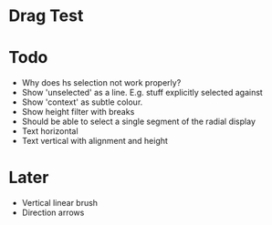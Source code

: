 # Drag Test

# Todo
- Why does hs selection not work properly?
- Show 'unselected' as a line. E.g. stuff explicitly selected against
- Show 'context' as subtle colour.
- Show height filter with breaks
- Should be able to select a single segment of the radial display
- Text horizontal
- Text vertical with alignment and height

# Later
- Vertical linear brush
- Direction arrows
